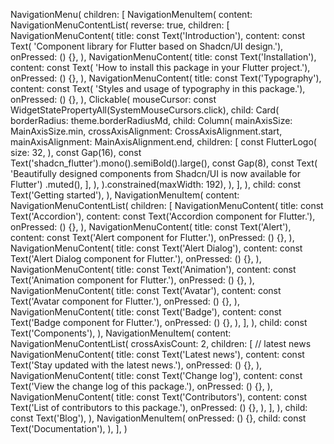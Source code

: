 NavigationMenu(
children: [
NavigationMenuItem(
content: NavigationMenuContentList(
reverse: true,
children: [
NavigationMenuContent(
title: const Text('Introduction'),
content: const Text(
'Component library for Flutter based on Shadcn/UI design.'),
onPressed: () {},
),
NavigationMenuContent(
title: const Text('Installation'),
content: const Text(
'How to install this package in your Flutter project.'),
onPressed: () {},
),
NavigationMenuContent(
title: const Text('Typography'),
content: const Text(
'Styles and usage of typography in this package.'),
onPressed: () {},
),
Clickable(
mouseCursor:
const WidgetStatePropertyAll(SystemMouseCursors.click),
child: Card(
borderRadius: theme.borderRadiusMd,
child: Column(
mainAxisSize: MainAxisSize.min,
crossAxisAlignment: CrossAxisAlignment.start,
mainAxisAlignment: MainAxisAlignment.end,
children: [
const FlutterLogo(
size: 32,
),
const Gap(16),
const Text('shadcn_flutter').mono().semiBold().large(),
const Gap(8),
const Text(
'Beautifully designed components from Shadcn/UI is now available for Flutter')
.muted(),
],
),
).constrained(maxWidth: 192),
),
],
),
child: const Text('Getting started'),
),
NavigationMenuItem(
content: NavigationMenuContentList(
children: [
NavigationMenuContent(
title: const Text('Accordion'),
content: const Text('Accordion component for Flutter.'),
onPressed: () {},
),
NavigationMenuContent(
title: const Text('Alert'),
content: const Text('Alert component for Flutter.'),
onPressed: () {},
),
NavigationMenuContent(
title: const Text('Alert Dialog'),
content: const Text('Alert Dialog component for Flutter.'),
onPressed: () {},
),
NavigationMenuContent(
title: const Text('Animation'),
content: const Text('Animation component for Flutter.'),
onPressed: () {},
),
NavigationMenuContent(
title: const Text('Avatar'),
content: const Text('Avatar component for Flutter.'),
onPressed: () {},
),
NavigationMenuContent(
title: const Text('Badge'),
content: const Text('Badge component for Flutter.'),
onPressed: () {},
),
],
),
child: const Text('Components'),
),
NavigationMenuItem(
content: NavigationMenuContentList(
crossAxisCount: 2,
children: [
// latest news
NavigationMenuContent(
title: const Text('Latest news'),
content: const Text('Stay updated with the latest news.'),
onPressed: () {},
),
NavigationMenuContent(
title: const Text('Change log'),
content: const Text('View the change log of this package.'),
onPressed: () {},
),
NavigationMenuContent(
title: const Text('Contributors'),
content: const Text('List of contributors to this package.'),
onPressed: () {},
),
],
),
child: const Text('Blog'),
),
NavigationMenuItem(
onPressed: () {},
child: const Text('Documentation'),
),
],
)
